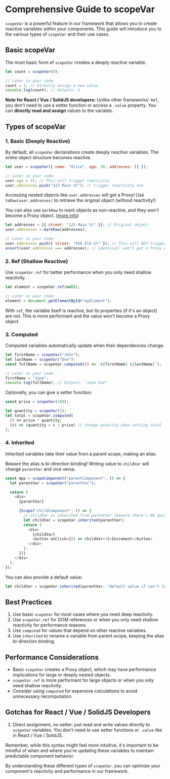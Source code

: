 # Comprehensive Guide to scopeVar

`scopeVar` is a powerful feature in our framework that allows you to create reactive variables within your components. This guide will introduce you to the various types of `scopeVar` and their use cases.

## Basic scopeVar

The most basic form of `scopeVar` creates a deeply reactive variable.

```javascript
let count = scopeVar(0);

// Later in your code:
count = 1; // Directly assign a new value
console.log(count); // Outputs: 1
```

**Note for React / Vue / SolidJS developers:** Unlike other frameworks' `Ref`, you don't need to use a setter function or access a `.value` property. You can **directly read and assign** values to the variable.

## Types of scopeVar

### 1. Basic (Deeply Reactive)

By default, all `scopeVar` declarations create deeply reactive variables. The entire object structure becomes reactive.

```javascript
let user = scopeVar({ name: "Alice", age: 30, addresses: [] });

// Later in your code:
user.age = 31; // This will trigger reactivity
user.addresses.push("123 Main St"); // trigger reactivity too
```

Accessing nested objects like `user.addresses` will get a Proxy! Use `toRaw(user.addresses)` to retrieve the original object (without reactivity!)

You can also use `markRaw` to mark objects as non-reactive, and they won't become a Proxy object. ([more info](https://vuejs.org/api/reactivity-advanced.html#markraw))

```js
let addresses = [{ street: "123 Main St" }]; // Original object
user.addresses = markRaw(addresses);

// Later in your code:
user.addresses.push({ street: "456 Elm St" }); // This will NOT trigger reactivity
assert(user.addresses === addresses); // Identical! won't get a Proxy object
```

### 2. Ref (Shallow Reactive)

Use `scopeVar.ref` for better performance when you only need shallow reactivity.

```javascript
let element = scopeVar.ref(null);

// Later in your code:
element = document.getElementById("myElement");
```

With `ref`, the variable itself is reactive, but its properties (if it's an object) are not. This is more performant and the value won't become a Proxy object.

### 3. Computed

Computed variables automatically update when their dependencies change.

```javascript
let firstName = scopeVar("John");
let lastName = scopeVar("Doe");
const fullName = scopeVar.computed(() => `${firstName} ${lastName}`);

// Later in your code:
firstName = "Jane";
console.log(fullName); // Outputs: "Jane Doe"
```

Optionally, you can give a setter function:

```javascript
const price = scopeVar(100);

let quantity = scopeVar(1);
let total = scopeVar.computed(
  () => price * quantity,
  (c) => (quantity = c / price) // change quantity when setting total
);
```

### 4. Inherited

Inherited variables take their value from a parent scope, making an alias.

Beware the alias is bi-direction binding! Writing value to `childVar` will change `parentVar` and vice versa.

```javascript
const App = scopeComponent("parentComponent", () => {
  let parentVar = scopeVar("parentVar");

  return (
    <div>
      {parentVar}

      {Scope("childComponent", () => {
        // childVar is inherited from parentVar (beware there's NO quote between `parentVar`)
        let childVar = scopeVar.inherited(parentVar);
        return (
          <div>
            {childVar}
            <button onClick={() => childVar++}>Increment</button>
          </div>
        );
      })}
    </div>
  );
});
```

You can also provide a default value:

```javascript
let childVar = scopeVar.inherited(parentVar, "default value if can't inherit");
```

## Best Practices

1. Use basic `scopeVar` for most cases where you need deep reactivity.
2. Use `scopeVar.ref` for DOM references or when you only need shallow reactivity for performance reasons.
3. Use `computed` for values that depend on other reactive variables.
4. Use `inherited` to rename a variable from parent scope, keeping the alias bi-direction binding.

## Performance Considerations

- Basic `scopeVar` creates a Proxy object, which may have performance implications for large or deeply nested objects.
- `scopeVar.ref` is more performant for large objects or when you only need shallow reactivity.
- Consider using `computed` for expensive calculations to avoid unnecessary recomputation.

## Gotchas for React / Vue / SolidJS Developers

1. Direct assignment, no setter: just read and write values directly to `scopeVar` variables. You don't need to use setter functions or `.value` like in React / Vue / SolidJS.

Remember, while this syntax might feel more intuitive, it's important to be mindful of when and where you're updating these variables to maintain predictable component behavior.

By understanding these different types of `scopeVar`, you can optimize your component's reactivity and performance in our framework.
